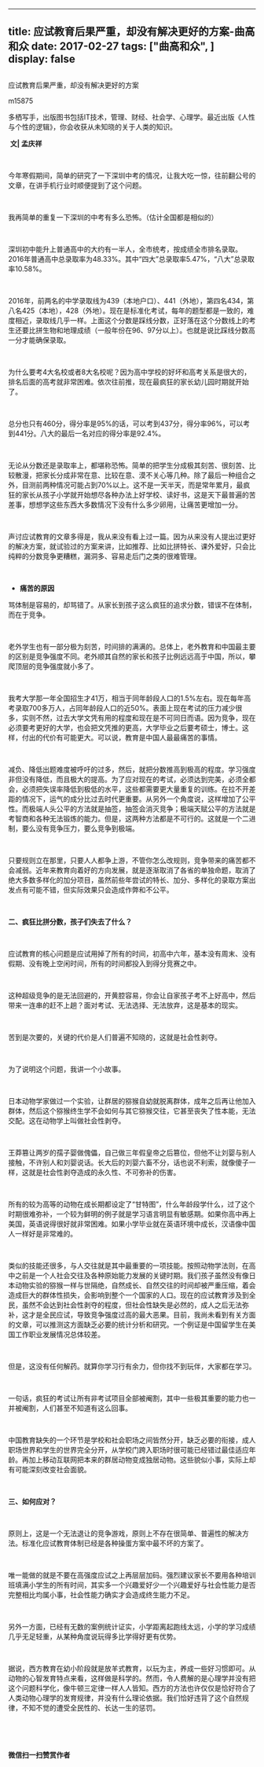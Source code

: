 
---
title:   应试教育后果严重，却没有解决更好的方案-曲高和众
date: 2017-02-27
tags: ["曲高和众", ]
display: false
---


## 



应试教育后果严重，却没有解决更好的方案




m15875




多栖写手，出版图书包括IT技术，管理、财经、社会学、心理学。最近出版《人性与个性的逻辑》，你会收获从未知晓的关于人类的知识。


&nbsp;**文| 孟庆祥**

&nbsp;

今年寒假期间，简单的研究了一下深圳中考的情况，让我大吃一惊，往前翻公号的文章，在讲手机行业时顺便提到了这个问题。

&nbsp;

我再简单的重复一下深圳的中考有多么恐怖。（估计全国都是相似的）

&nbsp;

深圳初中能升上普通高中的大约有一半人，全市统考，按成绩全市排名录取。2016年普通高中总录取率为48.33%。其中“四大”总录取率5.47%，“八大”总录取率10.58%。

&nbsp;

2016年，前两名的中学录取线为439（本地户口）、441（外地），第四名434，第八名425（本地），428（外地）。现在是标准化考试，每年的题型都是一致的，难度相近，录取线几乎一样。上面这个分数是踩线分数，正好落在这个分数线上的考生还要比拼生物和地理成绩（一般年份在96、97分以上）。也就是说比踩线分数高一分才能确保录取。

&nbsp;

为什么要考4大名校或者8大名校呢？因为高中学校的好坏和高考关系是很大的，排名后面的高考就非常困难。依次往前推，现在最疯狂的家长幼儿园时期就开始了。

&nbsp;

总分也只有460分，得分率是95%的话，可以考到437分，得分率96%，可以考到441分。八大的最后一名对应的得分率是92.4%。

&nbsp;

无论从分数还是录取率上，都堪称恐怖。简单的把学生分成极其刻苦、很刻苦、比较散漫，把家长分成非常在意、比较在意、漠不关心等几种。除了最后一种组合之外，目测前两种情况可能占到70%以上。这不是一天半天，而是常年累月，最疯狂的家长从孩子小学就开始想尽各种办法上好学校、读好书，这是天下最普遍的苦差事，想想学这些东西大多数情况下没有什么多少卵用，让痛苦更增加一分。

&nbsp;

声讨应试教育的文章多得是，我从来没有看上过一篇。因为从来没有人提出过更好的解决方案，就试验过的方案来讲，比如推荐、比如比拼特长、课外爱好，只会比纯粹的分数竞争更糟糕，漏洞多、容易走后门之类的很难管理。

&nbsp;
- **痛苦的原因**
&nbsp;

骂体制是容易的，却骂错了。从家长到孩子这么疯狂的追求分数，错误不在体制，而在于竞争。

&nbsp;

老外学生也有一部分极为刻苦，时间排的满满的。总体上，老外教育和中国最主要的区别是竞争强度不同。老外顺其自然的家长和孩子比例远远高于中国，所以，攀爬顶层的竞争强度就小多了。

&nbsp;

我考大学那一年全国招生才41万，相当于同年龄段人口的1.5%左右。现在每年高考录取700多万人，占同年龄段人口的近50%。表面上现在考试的压力减少很多，实则不然，过去大学文凭有用的程度和现在是不可同日而语。因为竞争，现在必须要考更好的大学，也会把文凭推的更高，大学毕业之后要考硕士，博士。这样，付出的代价有可能更大。可以说，教育是中国人最最痛苦的事情。

&nbsp;

减负、降低出题难度被呼吁的过多，然后，就把分数推高到极高的程度。学习强度非但没有降低，而且极大的提高。为了应对现在的考试，必须达到完美，必须全都会，必须把失误率降低到极低的水平，这些都需要更大量重复的训练。在拉不开差距的情况下，运气的成分比过去时代更重要。从另外一个角度说，这样增加了公平性。而极端人头公平的方法就是抽签，抽签会消灭竞争；极端天赋公平的方法就是考智商和各种无法锻炼的能力。但是，这两种方法都是不可行的。这就是一个二进制，要么没有竞争压力，要么竞争到极端。

&nbsp;

只要规则立在那里，只要人人都争上游，不管你怎么改规则，竞争带来的痛苦都不会减弱。近年来教育向着好的方向发展，就是逐渐取消了各省的单独命题，取消了绝大多数多样化的加分项目，虽然前些年尝试的特长、加分、多样化的录取方案出发点有可能不错，但实际效果只会造成作弊和不公平。

&nbsp;

**二、疯狂比拼分数，孩子们失去了什么？**

&nbsp;

应试教育的核心问题是应试用掉了所有的时间，初高中六年，基本没有周末、没有假期、没有晚上空闲时间，所有的时间都投入到得分竞赛之中。

&nbsp;

这种超级竞争的是无法回避的，开黄腔容易，你会让自家孩子考不上好高中，然后带来一连串的赶不上趟？面对考试、无法选择、无法放弃，这是基本的现实。

&nbsp;

苦到是次要的，关键的代价是人们普遍不知晓的，这就是社会性剥夺。

&nbsp;

为了说明这个问题，我讲一个小故事。

&nbsp;

日本动物学家做过一个实验，让群居的猕猴自幼就脱离群体，成年之后再让他加入群体，然后这个猕猴终生学不会如何与其它猕猴交往，它甚至丧失了性本能，无法交配。这在动物学上叫做社会性剥夺。

&nbsp;

王莽篡让两岁的孺子婴做傀儡，自己做三年假皇帝之后篡位，但他不让刘婴与别人接触，不许别人和刘婴说话。长大后的刘婴六畜不分，话也说不利索，就像傻子一样，这就是社会性剥夺造成的永久性、不可弥补的伤害。

&nbsp;

所有的较为高等的动物在成长期都设定了“甘特图”，什么年龄段学什么，过了这个时期很难弥补，一个较为鲜明的例子就是学习语言明显有敏感期。如果你高中再上美国，英语说得很好就非常困难。如果小学毕业就在英语环境中成长，汉语像中国人一样好是非常难的。

&nbsp;

类似的技能还很多，与人交往就是其中最重要的一项技能。按照动物学法则，在高中之前是一个人社会交往及各种原始能力发展的关键时期。我们孩子虽然没有像日本动物实验的猕猴一样与世隔绝，自然成长、自然交往的时间却被严重压缩，着会造成巨大的群体性损失，会影响到整个一个国家的人口。现在的应试教育涉及到全民，虽然不会达到社会性剥夺的程度，但社会性缺失是必然的，成人之后无法弥补，这才是全民应试，导致竞争强度过高的最大恶果。目前，我尚未看到有关方面的文章，可以推测这方面缺乏必要的统计分析和研究。一个例证是中国留学生在美国工作职业发展情况总体较差。

&nbsp;

但是，这没有任何解药。就算你学习行有余力，但你找不到玩伴，大家都在学习。

&nbsp;

一句话，疯狂的考试让所有非考试项目全部被阉割，其中一些极其重要的能力也一并被阉割，人们甚至不知道有这么回事。

&nbsp;

中国教育缺失的一个环节是学校和社会职场之间皆然分开，缺乏必要的衔接，成人职场世界和学生的世界完全分开，从学校门跨入职场时很可能已经错过最佳适应年龄。再加上移动互联网把本来的群居动物变成独居动物。这些貌似小事，实际上却有可能深刻改变社会面貌。

&nbsp;

**三、如何应对？**

&nbsp;

原则上，这是一个无法退让的竞争游戏，原则上不存在很简单、普遍性的解决方法。标准化应试教育体制已经是各种操蛋方案中最不坏的方案了。

&nbsp;

唯一能做的就是不要在高强度应试之上再层层加码。强烈建议家长不要用各种培训班填满小学生的所有时间，其实多一个兴趣爱好少一个兴趣爱好与社会性能力是否完整相比均属小事，社会性能力确实才会造成终生能力不足。

&nbsp;

另外一方面，已经有无数的案例统计证实，小学距离起跑线太远，小学的学习成绩几乎无足轻重，从某种角度说玩得多比学得好更有优势。

&nbsp;

据说，西方教育在幼小阶段就是放羊式教育，以玩为主，养成一些好习惯即可。从动物的心智发育特点来看，这样做是科学的。然而，令人费解的是心理学并没有把这个问题科学化，像牛顿三定律一样人人皆知。西方的方法也许仅仅是恰好符合了人类动物心理学的发育规律，并没有什么理论依据。我们恰好违背了这个自然规律，不知不觉的遭受全民性的、长达一生的惩罚。

&nbsp;

&nbsp;




**微信扫一扫赞赏作者**













